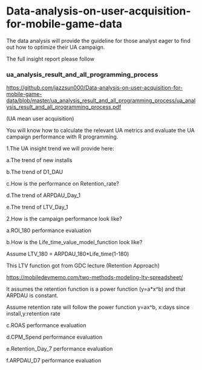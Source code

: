 # Data-analysis-on-user-acquisition-for-mobile-game-data
The data analysis will provide the guideline for those analyst eager to find out how to optimize their UA campaign.

The full insight report please follow 

### ua_analysis_result_and_all_programming_process 
https://github.com/jazzsun000/Data-analysis-on-user-acquisition-for-mobile-game-data/blob/master/ua_analysis_result_and_all_programming_process/ua_analysis_result_and_all_programming_process.pdf

(UA mean user acquisition)

You will know how to calculate the relevant UA metrics and evaluate the UA campaign performance with R programming.

1.The UA  insight trend we will provide here:

a.The trend of new installs

b.The trend of D1_DAU

c.How is the performance on Retention_rate?

d.The trend of ARPDAU_Day_1

e.The trend of LTV_Day_1


2.How is the campaign performance look like?

a.ROI_180 performance evaluation

b.How is the Life_time_value_model_function look like?

Assume LTV_180 = ARPDAU_180*Life_time(1-180)

This LTV function got from GDC lecture (Retention Approach) 

https://mobiledevmemo.com/two-methods-modeling-ltv-spreadsheet/ 


It assumes the retention function is a power function (y=a*x^b) and that ARPDAU is constant. 

Assume retention rate will follow the power function y=ax^b, x:days since install,y:retention rate

c.ROAS performance evaluation

d.CPM_Spend performance evaluation

e.Retention_Day_7 performance evaluation

f.ARPDAU_D7 performance evaluation
